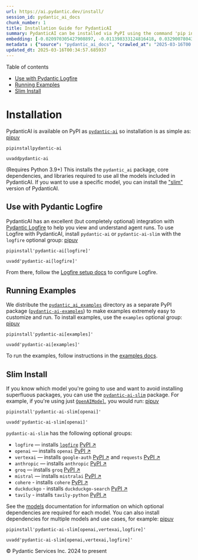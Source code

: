 ```yaml
---
url: https://ai.pydantic.dev/install/
session_id: pydantic_ai_docs
chunk_number: 1
title: Installation Guide for PydanticAI
summary: PydanticAI can be installed via PyPI using the command 'pip install pydantic-ai'. It requires Python 3.9 or higher, and the installation includes the core package and necessary libraries. For specific model usage, a 'slim' version is available.
embedding: [-0.020970305427908897, -0.011398333124816418, 0.03290078043937683, -0.060808632522821426, 0.03274310752749443, -0.005738584790378809, -0.05959981679916382, 0.02479383908212185, -0.0357651449739933, 0.029326893389225006, -0.0124494768679142, -0.05975748598575592, -0.001097130705602467, -0.022928059101104736, 0.020707519724965096, 0.006142617668956518, -0.01153629645705223, 0.013231264427304268, -0.028932714834809303, 0.05854867398738861, 0.04417429119348526, 0.02286236360669136, 0.0023732841946184635, 0.02345363050699234, -0.030325479805469513, -0.0038695207331329584, -0.002979333745315671, 0.03447749465703964, -0.0037381278816610575, -0.01589854061603546, 0.019341032952070236, -0.026633339002728462, -0.040626682341098785, -0.001696610706858337, -0.025884399190545082, 0.0071543431840837, -0.007318584248423576, 0.007167482282966375, 0.009223781526088715, 0.026252299547195435, 0.028065521270036697, -0.05087532848119736, 0.017711762338876724, 0.0141378752887249, -0.046302855014801025, 0.022507602348923683, 0.023466771468520164, 0.023006895557045937, -0.023703277111053467, -0.012311514467000961, -0.03878718242049217, 0.0017540950793772936, -0.022507602348923683, -0.04123108834028244, -0.026712175458669662, 0.020957166329026222, -0.02077321708202362, 0.03726302459836006, -0.008612804114818573, -0.037709761410951614, 0.007121494971215725, -0.0063627008348703384, 0.017422698438167572, 0.0355549156665802, -0.018460702151060104, -0.01863151229918003, -0.03736813738942146, 0.03292705863714218, -0.06743083149194717, -0.016082489863038063, 0.017383279278874397, 0.020865190774202347, -0.050507426261901855, -0.05408131331205368, 0.004207857418805361, 0.016857707872986794, -0.014124736189842224, 0.09328895062208176, 0.0033702277578413486, -0.05218925699591637, -0.007344862911850214, 0.022205399349331856, 0.02438652142882347, -0.021666688844561577, -0.03681628778576851, -0.04270268976688385, -0.06475041806697845, 0.04165154695510864, -0.025897538289427757, -0.006884987466037273, 0.01948556676506996, -0.036238159984350204, -0.04835258424282074, -0.026593921706080437, 0.06669503450393677, 0.025923818349838257, 0.04732771962881088, 0.012015880085527897, -0.002739541931077838, 0.05134834349155426, 0.024347102269530296, -0.03744697570800781, -0.018539536744356155, 0.016713175922632217, 0.02154843509197235, 0.023847810924053192, 0.03996971622109413, -0.02556905709207058, 0.01924905925989151, 0.020654963329434395, -0.09097643941640854, -0.00896756537258625, 0.018946854397654533, 0.049140941351652145, -0.06869220733642578, 0.001055249129422009, -0.021784940734505653, 0.026685897260904312, -0.024268267676234245, -0.049219775944948196, -0.03894485533237457, -0.04130992665886879, 0.05959981679916382, -0.0024718288332223892, 0.02487267553806305, 0.012935630045831203, -0.0072594573721289635, -0.04717004671692848, -0.01767234317958355, -0.019984858110547066, 0.008192346431314945, 0.006260871421545744, 0.04543566331267357, -0.04556705430150032, 0.02500406838953495, -0.021049141883850098, -0.015320410951972008, 0.014361242763698101, -0.010662533342838287, 0.036632340401411057, 0.03311100974678993, -0.02216598019003868, -0.01617446541786194, 0.020260784775018692, -0.03255916014313698, -0.010248645208775997, -0.004063325002789497, -0.04577728360891342, -0.03718419000506401, 0.009808479808270931, -0.006569644436240196, 0.020957166329026222, 0.00027120314189232886, -0.025253713130950928, -0.06475041806697845, 0.016213882714509964, 0.03137662261724472, 0.035029344260692596, 0.01976149156689644, -0.036211881786584854, -0.03747325390577316, 0.057655200362205505, -0.03686884418129921, -0.02340107411146164, -0.03668489679694176, -0.0029185647144913673, -0.01729130558669567, -0.010623115114867687, -0.051847636699676514, -0.032191257923841476, -0.005012638866901398, 0.012751679867506027, 0.011930475011467934, -0.02185063809156418, 0.054869670420885086, 0.003261828562244773, -0.014702864922583103, 0.0034424937330186367, -0.030772214755415916, -0.07678600400686264, -0.03408331796526909, 0.012981617823243141, -0.06385694444179535, -0.013783114030957222, -0.04401661828160286, -0.030351758003234863, -0.05518501624464989, 0.011910765431821346, -0.022586438804864883, 0.06601178646087646, 0.01769862323999405, 0.00896756537258625, -2.344285348954145e-05, 0.06637968868017197, 0.036211881786584854, 0.011917334981262684, 0.020247645676136017, -0.00025560022913850844, 0.05812821537256241, 0.01041288673877716, 0.003498335834592581, 0.03521329537034035, 0.012153842486441135, -0.012364070862531662, 0.03505562245845795, -0.005961952731013298, -0.028880158439278603, 0.0044772126711905, -0.005324697121977806, -0.03158685192465782, -0.005104613956063986, -0.05550035834312439, 0.03516073897480965, 0.01723874732851982, -0.014965650625526905, -0.00018251294386573136, -0.012666274793446064, -0.04517287760972977, 0.025424525141716003, 0.013356087729334831, 0.006687898188829422, 0.015110182575881481, 0.016673758625984192, -0.011693967506289482, -0.007502533961087465, 0.0285910926759243, 0.016608061268925667, -0.06143931671977043, 0.02307259291410446, 0.04751167073845863, 0.020983444526791573, 0.02064182423055172, -0.042098283767700195, 0.032059866935014725, 0.0018181491177529097, -0.025082902982831, 0.010209227912127972, 0.0012079933658242226, 0.007752180565148592, -0.03237520903348923, -0.004096173215657473, -0.014321825467050076, 0.00512103782966733, 0.02709321491420269, 0.014453218318521976, -0.009046400897204876, -0.006852139253169298, -0.05844355747103691, 0.013809393160045147, 0.04814235493540764, 0.047748178243637085, -0.004000913817435503, 0.02366385981440544, -0.0141772935166955, -0.00926319882273674, -0.02077321708202362, -0.04695982113480568, -0.02577928639948368, -0.049140941351652145, 0.0071083554066717625, -0.008579956367611885, 0.047616783529520035, 0.004802410025149584, -0.0005592409870587289, -0.004900955129414797, -0.018460702151060104, -0.01433496456593275, 0.03434610366821289, -0.014111597090959549, -0.01991916261613369, 0.052110422402620316, 0.04136248305439949, 0.040416453033685684, 0.0023043027613312006, -0.016713175922632217, 0.018184775486588478, -0.0014633883256465197, 0.040547847747802734, 0.016502946615219116, -0.0013804465997964144, -0.032164979726076126, -0.04104714095592499, 0.04554077610373497, 0.027776457369327545, -0.0038136786315590143, 0.047537948936223984, -0.006970393005758524, -0.026002652943134308, -0.027592508122324944, -0.006274010520428419, -0.015491222031414509, 0.0037512669805437326, 0.0033866518642753363, -0.027671342715620995, 0.04719632863998413, -0.001191569259390235, 0.05786542966961861, 0.01274511031806469, -0.013783114030957222, 0.022744109854102135, 0.008704778738319874, 0.008172637782990932, -0.000737442634999752, -0.030561987310647964, 0.0003282769175712019, 0.008369727060198784, 0.009493136778473854, -0.002999042859300971, 0.0046250298619270325, -0.016686897724866867, -0.0007653636275790632, -0.006569644436240196, -0.014426939189434052, -0.025529639795422554, -0.020983444526791573, -0.018237333744764328, 0.02658078260719776, -0.043385934084653854, 0.025174878537654877, 0.001850997330620885, -0.01997171901166439, -0.016660619527101517, 0.04992929846048355, 0.0016391263343393803, -0.060493286699056625, 0.01687084697186947, 0.014860535971820354, -0.04819491133093834, -0.03371541574597359, 0.009966150857508183, 0.01275825034826994, -0.0031961321365088224, -0.05507989972829819, 0.03392564505338669, -0.005347690545022488, -0.018762905150651932, 0.01850011944770813, -0.003271683119237423, 0.001701537985354662, 0.04843141883611679, -0.07021636515855789, 0.0004882067150902003, -0.0563938282430172, -0.0044936370104551315, -0.02644938975572586, 0.03371541574597359, 0.0016161325620487332, 0.036474667489528656, 0.017843155190348625, 0.04154643416404724, -0.010623115114867687, -0.0008068344905041158, 0.020602405071258545, 0.043385934084653854, 0.006129478570073843, -0.01362544298171997, 0.009184363298118114, -0.06422484666109085, -0.024583609774708748, 0.029537122696638107, -0.05975748598575592, 0.016240160912275314, -0.021784940734505653, -0.00879675429314375, -0.03232265263795853, 0.0015266211703419685, 0.008941286243498325, -0.010846483521163464, -0.028932714834809303, 0.02655450440943241, 0.05576314404606819, -0.027697620913386345, -0.000723482109606266, -0.018762905150651932, -0.04688098281621933, -0.003012181958183646, 0.0006060497253201902, 0.0026360698975622654, -0.005705736577510834, -0.008507689461112022, 0.017488393932580948, -0.0015537209110334516, 0.0037184187676757574, -0.005429811310023069, 0.012502034194767475, 0.018224194645881653, 0.0055382102727890015, -0.006648480426520109, 0.017094215378165245, 0.04614518582820892, 0.07794226706027985, -0.030246643349528313, -0.006898127030581236, -0.002475113607943058, -0.003120581153780222, -0.009644238278269768, 0.02977363020181656, 0.018644651398062706, 0.060230500996112823, 0.0014026191784068942, -0.005304988007992506, -0.024452216923236847, -0.026672758162021637, -0.018802322447299957, -0.0029629096388816833, 0.01437438279390335, 0.07605020701885223, 0.017475254833698273, -0.034714002162218094, 0.018933715298771858, 0.026002652943134308, -0.039470426738262177, 0.007515673525631428, -0.02719832956790924, 0.006740455515682697, -0.03705279529094696, 0.0283283069729805, 0.007811307441443205, 0.046460527926683426, 0.03844556212425232, -0.01579342596232891, -0.04656564071774483, -0.01659492217004299, -0.03387308865785599, -0.0720558613538742, 0.05518501624464989, 0.0430443100631237, -0.05150601267814636, 0.012134133838117123, -0.05465944483876228, 0.005209728144109249, 0.006415258161723614, 0.05263599380850792, -0.041888054460287094, 0.004240705631673336, -0.03815649449825287, -0.034897953271865845, 0.01844756305217743, 0.0017393134767189622, 0.02430768497288227, 0.011864778585731983, -0.03862950950860977, -0.007850725203752518, 0.03119267337024212, -0.026791010051965714, -0.022257955744862556, -0.009256629273295403, -0.0074828253127634525, -0.01322469487786293, 0.002205758122727275, 0.01576714776456356, 0.0037972545251250267, -0.007877004332840443, 0.022231677547097206, 0.00926319882273674, -0.030693380162119865, 0.023230263963341713, -0.020247645676136017, 0.057812873274087906, -0.0180665235966444, 0.057760316878557205, 0.03823533281683922, -0.03721046820282936, 0.002530955709517002, -0.004914094228297472, 0.004043616354465485, 0.0565515011548996, -0.00026319638709537685, -0.006438251584768295, -0.007266026921570301, 0.0016481595812365413, -0.05318784341216087, -0.00679958239197731, -0.021325066685676575, -0.037736039608716965, -0.05300389230251312, 0.0069046965800225735, -0.01694968342781067, -0.051742520183324814, -0.011352346278727055, -0.0010585340205579996, 0.03171824291348457, -0.01132606714963913, 0.0566040575504303, -0.016095628961920738, 0.016108768060803413, 0.011194674298167229, 0.0007752180681563914, 0.011155257001519203, 0.03161313012242317, -0.05597337335348129, 0.015780286863446236, 0.044594746083021164, -0.015346690081059933, 0.010912179946899414, -0.015294132754206657, -0.019984858110547066, 0.004762992262840271, -0.009716504253447056, 0.01664748042821884, 0.029563400894403458, 0.012646566145122051, -0.003826817963272333, 0.06264813244342804, 0.0017048227600753307, -0.007312014698982239, -0.007660205475986004, -0.024241989478468895, -0.014610889367759228, 0.022126562893390656, -0.03673745319247246, -0.0036888555623590946, 0.040495291352272034, 0.036264438182115555, 0.023703277111053467, 0.04588239639997482, -0.02711949311196804, 0.015464943833649158, 0.018197916448116302, -0.035134460777044296, 0.0020365898963063955, -0.012804237194359303, -0.013336379081010818, 0.018762905150651932, 0.049219775944948196, -0.008632512763142586, -0.040758077055215836, -0.026896124705672264, -0.01754095032811165, -0.023900367319583893, -0.0047399988397955894, -0.0009098958107642829, -0.027277164161205292, -0.0175935085862875, -0.07652322202920914, 0.01850011944770813, -0.013231264427304268, -0.00321255624294281, -0.03983832523226738, -0.0013336378615349531, -0.006310143508017063, 0.030561987310647964, -0.02471500262618065, 0.002025092951953411, -0.0011751451529562473, -0.02005055546760559, -0.007285736035555601, -0.001847712555900216, 0.01718619093298912, 0.01635841466486454, 0.04383267089724541, -0.017921989783644676, 0.010649394243955612, -0.029064107686281204, 0.03526585176587105, 0.004135591443628073, -0.02500406838953495, -0.02577928639948368, 0.02634427510201931, -4.4216787500772625e-05, 0.017357001081109047, -0.02688298560678959, 0.014111597090959549, 0.02433396317064762, 0.013113010674715042, 0.01061654556542635, 0.050454869866371155, -0.019288476556539536, -0.03400447964668274, 7.837380690034479e-05, -0.01721246913075447, -0.0060802060179412365, -0.04107341915369034, -0.0020694381091743708, 0.009998999536037445, -0.004414801020175219, -0.004602035973221064, -0.009184363298118114, -0.05854867398738861, 0.006655049975961447, -0.01495251152664423, -0.03148173540830612, 0.006388979498296976, 0.03660605847835541, -0.026593921706080437, -0.0061524719931185246, -0.018119079992175102, 0.007647066377103329, -0.004073179792612791, -0.003429354401305318, 0.01938045211136341, -0.009177793748676777, -0.009210641495883465, -0.00748939486220479, -0.01024207565933466, 0.015425525605678558, 0.03006269410252571, 0.00516045605763793, -0.03379425033926964, 0.008671930991113186, -0.02677787095308304, -0.04152015596628189, 0.013132719323039055, 0.026607060804963112, -0.02430768497288227, -0.014637168496847153, 0.006494093686342239, 0.0041553000919520855, -0.016818290576338768, 0.00861937366425991, 0.005304988007992506, -0.025936957448720932, -0.018868019804358482, -0.028801321983337402, -0.0038957991637289524, -0.012436337769031525, 0.011733385734260082, -0.0037052796687930822, 0.04144131764769554, -0.062017444521188736, 0.003662576898932457, -0.010918749496340752, 0.035187017172575, 0.0001725558249745518, 0.021114837378263474, 0.0071280645206570625, -0.015964236110448837, -0.027960408478975296, -0.04094202443957329, 0.016857707872986794, -0.013993343338370323, 0.033426351845264435, 0.040758077055215836, 0.010833344422280788, 0.012390349991619587, -0.018697207793593407, 0.02722460776567459, -0.009887315332889557, 0.006526941899210215, -0.02074693702161312, 0.027750179171562195, 0.02974735014140606, 0.018592095002532005, -0.03127150982618332, 0.03805138170719147, -0.0007353895925916731, -0.016778873279690742, 0.014768561348319054, -0.003803824307397008, -0.02987874299287796, 0.004743283614516258, 0.007929560728371143, 0.0352921299636364, 0.028801321983337402, 0.01694968342781067, 0.008934716694056988, -0.013126149773597717, -0.03439866006374359, -0.013480911031365395, 0.018907437101006508, -0.07862550765275955, 0.025989513844251633, 0.02259957790374756, -0.006122909020632505, -0.004299832507967949, 0.02005055546760559, 0.025122320279479027, 0.04233479127287865, -0.0013229622272774577, -0.004250559955835342, -0.023466771468520164, 0.03968065232038498, 0.013198415748775005, 0.04109969735145569, -0.009059539996087551, -0.010701951570808887, 0.012291804887354374, -0.042361069470644, -0.013678000308573246, 0.006747025065124035, -0.009105527773499489, 0.012482324615120888, -0.06432995945215225, 0.0017639496363699436, 0.04033761844038963, -0.046355411410331726, 0.0020579411648213863, 0.01126037072390318, -0.005791141651570797, 0.005084904842078686, 0.037814874202013016, -0.042045727372169495, -0.002233679173514247, -0.034766558557748795, 0.005800996441394091, -0.0044575040228664875, -0.03397820144891739, 0.005817420314997435, 0.002302660373970866, -0.05886401608586311, -0.04787956923246384, 0.008941286243498325, 0.0035508929286152124, -0.002644282067194581, -0.00704922853037715, 0.011641410179436207, 0.005423241760581732, -0.003935216926038265, 0.042124561965465546, -0.02056298777461052, -0.03855067491531372, 0.0030220365151762962, -0.018211055546998978, 0.03860323131084442, -0.02366385981440544, -0.02995757944881916, -0.0057090213522315025, 0.006484239362180233, -0.013421784155070782, 0.0005091474740765989, -0.006687898188829422, -0.004575757309794426, -0.02112797647714615, 0.005098044406622648, 0.01551750022917986, -0.006884987466037273, -0.03250660002231598, 0.02961595728993416, -0.0019511844730004668, -0.011109269224107265, -0.008034675382077694, -0.03860323131084442, -0.003839957294985652, -0.007390850223600864, -0.008330309763550758, -0.0285385362803936, -0.04738027602434158, 0.0431494265794754, -0.030535709112882614, 0.022428767755627632, -0.010458874516189098, -0.00954569410532713, -0.005134177394211292, 0.01700223982334137, 0.0047761318273842335, -0.04427940398454666, 0.015964236110448837, 0.04577728360891342, 0.007390850223600864, 0.014045900665223598, -0.002624572953209281, 0.009690226055681705, 0.00742369843646884, -0.009072679094970226, 0.012199830263853073, 0.005019208416342735, -0.008146359585225582, 0.0251617394387722, -0.026764731854200363, -0.0009452076046727598, 0.00048245827201753855, -0.005659748800098896, -0.03119267337024212, 0.03156057372689247, -0.006632056087255478, -0.004115882329642773, 0.00740398932248354, -0.007791598327457905, -0.02203458733856678, 0.005127607844769955, -0.034871675074100494, -0.009499706327915192, -0.010031847283244133, 0.010399747639894485, 0.009867606684565544, -0.01342835370451212, -0.022310514003038406, -0.027592508122324944, 0.015386107377707958, -0.03287450224161148, 0.015241575427353382, -0.0061524719931185246, -0.003362015588209033, -0.003393221413716674, 0.04572472721338272, -0.0287487655878067, -0.0282757505774498, -0.03975949063897133, -0.04667075723409653, -0.024780699983239174, -0.043201982975006104, 0.009401161223649979, 0.026383692398667336, 0.0004590539319906384, -0.004053470678627491, -0.002598294522613287, -0.009335464797914028, -0.07794226706027985, -0.016108768060803413, -0.02698810026049614, 0.00988074578344822, 0.021679827943444252, 0.03466144576668739, 0.015806565061211586, 0.03826161101460457, -0.023282820358872414, -0.016660619527101517, 0.0013122864766046405, -0.01938045211136341, -0.027750179171562195, -0.01101729366928339, 0.027855293825268745, -0.023020034655928612, 0.020654963329434395, -0.03297961503267288, 0.047564227133989334, -0.008645652793347836, -0.025634752586483955, 0.003286464838311076, -0.008120080456137657, 0.008606234565377235, -0.030640821903944016, -0.0010174737544730306, -0.004358959384262562, 0.021062280982732773, 0.035134460777044296, -0.0018756334902718663, -0.0178562942892313, -0.04866792634129524, -0.01563575491309166, 0.0028824314940720797, -0.000766595418099314, 0.04851025715470314, -0.008100371807813644, 0.019577540457248688, 0.012534881941974163, -0.00677987327799201, -0.007220039609819651, -0.004040331579744816, 0.019367313012480736, -0.009276337921619415, 0.03458261117339134, -0.017527811229228973, -0.0140984570607543, 0.00742369843646884, 0.010813634842634201, 0.012127564288675785, 0.01909138821065426, 0.04885187745094299, 0.003830102737993002, 0.0177249014377594, 0.016765732318162918, 0.03003641590476036, -0.03303217515349388, 0.017685484141111374, -0.003472057171165943, 0.018316170200705528, 0.0028413713444024324, -0.005288564134389162, -0.0248201172798872, -0.005597337149083614, -0.027881572023034096, 0.0028988556005060673, 0.00047753105172887444, -0.011128977872431278, -0.045146599411964417, -0.03744697570800781, 0.009066109545528889, 0.022796666249632835, -0.019932301715016365, -0.029064107686281204, -0.015215297229588032, -0.007384280674159527, 0.028722485527396202, 0.0053903935477137566, -0.02141704224050045, -0.032138701528310776, 0.049167219549417496, -0.0428340844810009, -0.006582784000784159, 0.03153429552912712, -0.0006873490638099611, 0.003233907511457801, -0.00896756537258625, -0.030325479805469513, 0.02283608540892601, -0.0036822857800871134, 0.03450377285480499, 0.00817920733243227, 0.013783114030957222, 0.010044986382126808, -0.030246643349528313, 0.028906436637043953, -0.00045576909906230867, 0.005531640723347664, 0.021627269685268402, 0.019157083705067635, 0.04672331362962723, 0.01694968342781067, -0.047537948936223984, -0.01358602475374937, -0.013218125328421593, 0.01911766640841961, 9.094851702684537e-05, -0.023979203775525093, -0.02074693702161312, 0.024268267676234245, 0.012534881941974163, -0.004703865386545658, -0.0041027432307600975, 0.010754507966339588, -0.02278352715075016, 0.012186691164970398, 0.017580369487404823, -0.01149687822908163, -0.03747325390577316, -0.03665861859917641, 0.009795339778065681, -0.0007624893914908171, -0.014768561348319054, 0.06422484666109085, -0.0023732841946184635, -0.02650194615125656, -0.022468185052275658, -0.039312753826379776, -0.010274924337863922, -0.01041288673877716, 0.03329496085643768, 0.024583609774708748, -0.03416215255856514, 0.0179351307451725, 0.012469185516238213, -0.006208314094692469, 0.022691553458571434, -0.035870261490345, 0.008731057867407799, -0.0014757064636796713, -0.026462528854608536, -0.01826361194252968, 0.0013459559995681047, -0.013717417605221272, -0.007745611015707254, 0.015280993655323982, 0.013980204239487648, -0.022796666249632835, 0.011943614110350609, -0.01179251167923212, 0.022284233942627907, 0.00861937366425991, -0.008441993035376072, 0.06569644808769226, -0.015438664704561234, 0.05523757264018059, 0.008974134922027588, -0.0563938282430172, -0.023387935012578964, 0.008711349219083786, -0.0011357272742316127, 0.02979990839958191, 0.010058126412332058, -0.014991928823292255, 0.021049141883850098, -0.00861937366425991, -0.0142298499122262, -0.030220365151762962, 0.005373969208449125, -0.02082577347755432, 0.00950627587735653, 0.04535682499408722, -0.005669603124260902, 0.013237833976745605, 0.00480569526553154, 0.05923191457986832, 0.0025145316030830145, -0.012285235337913036, -0.0052392915822565556, 0.054554328322410583, -0.008836171589791775, -0.004634884186089039, 0.01495251152664423, 0.012626856565475464, 0.04614518582820892, -0.032059866935014725, -0.009190932847559452, 0.027671342715620995, -0.008317169733345509, -0.007601079065352678, 0.01692340523004532, -0.01976149156689644, -0.0076142181642353535, 0.032191257923841476, -0.002115425653755665, 0.022481324151158333, 0.05949470028281212, -0.006178750656545162, 0.01001213863492012, 0.021325066685676575, 0.018460702151060104, 0.02012939192354679, -0.010518001392483711, -0.023795252665877342, -0.02425512857735157, 0.02090460993349552, -0.02069438062608242, -0.014584611169993877, 0.029510844498872757, 0.002688626991584897, -0.03897113353013992, -0.0049436576664447784, 0.03158685192465782, -0.005784572102129459, -0.01857895590364933, 0.04162526875734329, -0.023992342874407768, -0.027592508122324944, -0.02974735014140606, 0.0030762359965592623, -0.010301202535629272, -0.012896212749183178, -0.017908850684762, -0.009085818193852901, 0.0018641366623342037, -0.009296047501266003, -0.005173595156520605, 0.02286236360669136, 0.041756659746170044, 0.015859121456742287, -0.003991059027612209, 0.033373795449733734, -0.030798494815826416, 0.015333550982177258, 0.0031813504174351692, -0.015872260555624962, -0.0076864841394126415, 0.00020201657025609165, 0.012186691164970398, -0.005075050517916679, -0.0034786269534379244, 0.019393591210246086, -0.014045900665223598, -0.019630098715424538, 0.011897626332938671, 0.02471500262618065, 0.04858909174799919, 0.03852439671754837, -0.0046611628495156765, -0.022468185052275658, 0.007601079065352678, 0.0141378752887249, 0.009762492030858994, -0.023059451952576637, 0.0502183623611927, -0.001396870706230402, 0.024623028934001923, 0.00936831347644329, -0.0287487655878067, -0.0014395733596757054, -0.0021219952031970024, 0.05592081695795059, 0.005784572102129459, -0.01630585826933384, -0.02072065882384777, -0.015530640259385109, 0.0286173727363348, -0.03263799473643303, 0.01551750022917986, 0.012508603744208813, -0.027960408478975296, 0.028170635923743248, -0.008330309763550758, 6.590174598386511e-05, -0.01986660622060299, 0.00018692691810429096, -0.026646478101611137, 0.006589353550225496, -0.014650307595729828, -0.03137662261724472, -0.04751167073845863, 0.00010850178659893572, 0.0051473164930939674, -0.0048845307901501656, 0.03121895156800747, -0.009709934704005718, 0.02012939192354679, -0.026055211201310158, 0.004184863530099392, 0.02701437845826149, 0.027829015627503395, 0.02074693702161312, 0.01729130558669567, -0.01927533745765686, -0.020234504714608192, -0.0008778687915764749, -0.01940673030912876, 0.030378036201000214, 0.007660205475986004, -0.03826161101460457, 0.012797667644917965, 0.010708521120250225, -0.01997171901166439, 0.0009755922365002334, 0.015570057556033134, -0.0032634709496051073, -0.010104113258421421, -0.06716804951429367, 0.020260784775018692, 0.014755422249436378, -0.021968891844153404, -0.004201287869364023, 0.029195500537753105, 0.03883973881602287, -0.009585111401975155, 0.008895298466086388, -0.02554277889430523, -0.011102699674665928, -0.0004161459219176322, -0.0023305814247578382, 0.011339206248521805, 0.029064107686281204, -0.013901367783546448, 0.014610889367759228, -0.0022418913431465626, -0.015241575427353382, -0.01919650100171566, 0.022507602348923683, 0.01924905925989151, -0.023006895557045937, 0.0031994169112294912, -0.01497878972440958, 0.0212330911308527, 0.006218168884515762, -0.05996771529316902, -0.012134133838117123, -0.08719232678413391, 0.023519327864050865, -0.014256129041314125, -0.04582984000444412, 0.025477081537246704, -0.022849224507808685, -0.006076921243220568, 0.0019396875286474824, 0.020681241527199745, -0.02492523193359375, -0.01713363267481327, -0.009144945070147514, 0.015701450407505035, 0.00963766872882843, 0.07831016182899475, 0.017921989783644676, -0.01275825034826994, 0.016450390219688416, 0.023309098556637764, 0.011069850996136665, -0.0015939599834382534, 0.013342948630452156, -0.00917122419923544, -0.023046312853693962, -0.027303442358970642, 0.04467358440160751, 0.03295333683490753, 0.00657949922606349, -0.00518673425540328, -0.03384681046009064, 0.006891557015478611, 0.03681628778576851, 0.019735213369131088, -0.020983444526791573, 0.00811351090669632, 0.00084173574578017, -0.03455632925033569, -0.008816462941467762, 0.021890055388212204, -0.012528312392532825, 0.037525810301303864, -0.013796254061162472, 0.02535882778465748, 0.030561987310647964, 0.015189018100500107, -0.053450629115104675, 0.021430181339383125, 0.0027411843184381723, -0.02562161348760128, 0.00044878883636556566, 0.013349518179893494, -0.020365897566080093, -0.0022369639482349157, 0.027513671666383743, 0.016371553763747215, 0.0180665235966444, -0.013901367783546448, -0.017304444685578346, -0.00861937366425991, 0.004273553844541311, 0.013375796377658844, -0.006129478570073843, -0.004224281292408705, 0.02979990839958191, -0.0011587210465222597, 0.012239247560501099, -0.009112097322940826, -0.012423197738826275, -0.0032601861748844385, 0.008731057867407799, 0.010590267367661, 0.02714577130973339, -0.001620238646864891, 0.015241575427353382, -0.03429354354739189, 0.0008199737640097737, 0.013211555778980255, 0.02725088596343994, 0.019590679556131363, -0.0286173727363348, -0.009355174377560616, -0.023217124864459038, 0.03802510350942612, 0.028827600181102753, -0.0014272553380578756, 0.01641097292304039, 0.023847810924053192, 0.02719832956790924, 0.012252387590706348, 0.02864365093410015, -0.013132719323039055, 0.0024915377143770456, 0.03224381431937218, 0.007344862911850214, 0.014781700447201729, -0.03460888937115669, 0.004464073572307825, 0.016108768060803413, -0.010189519263803959, -0.04243990406394005, 0.0285385362803936, 0.00679958239197731, -0.03668489679694176, 0.025345688685774803, -0.010518001392483711, 0.003964780364185572, 0.007082076743245125, 0.018132219091057777, 0.03129778802394867, 0.018881158903241158, -0.0060802060179412365, 0.004749853163957596, -0.0141378752887249, 0.02559533528983593, -0.005272139795124531, -0.0285385362803936, -0.04808979853987694, 0.034976787865161896, -0.006884987466037273, 0.015911679714918137, 0.001001049648039043, -0.029195500537753105, -0.00372170377522707, -0.0027329721488058567, 0.02575300633907318, 0.0063462769612669945, 0.02371641807258129, -0.008987274020910263, 0.006563074886798859, 0.017330722883343697, -0.010380038991570473, 0.025082902982831, -0.03836672380566597, -0.018053382635116577, 0.02722460776567459, -0.016345275565981865, 0.005633470136672258, -0.005975091829895973, 0.008093802258372307, 0.022573299705982208, 0.010327481664717197, -0.03137662261724472, -0.014361242763698101, 0.007745611015707254, -0.006793012376874685, 0.01325097307562828, -0.011779372580349445, -0.018513258546590805, -0.007384280674159527, -0.02152215503156185, 0.0034227848518639803, -0.006507233250886202, -0.03287450224161148, -0.004362244158983231, -0.017383279278874397, 0.02077321708202362, 0.001129157724790275, -0.026685897260904312, -0.007850725203752518, -0.0124494768679142, -0.00487139169126749, 0.015832843258976936, 0.0035541777033358812, -0.004989644978195429, 0.006218168884515762, -0.0012917564017698169, 0.017790596932172775, 0.007719332352280617, 0.016135048121213913, -0.059284474700689316, 0.02007683366537094, -0.02982618659734726, -0.0285910926759243, -0.023598164319992065, 0.0012416628887876868, 0.020996583625674248, 0.0020907893776893616, 0.009013552218675613, 0.0024192717391997576, 0.013395505025982857, 0.009749352931976318, -0.016739454120397568, 0.012212969362735748, 0.013198415748775005, 0.031744521111249924, -0.024110596626996994, 0.016029933467507362, -0.01437438279390335, 0.004894385114312172, 0.004536339547485113, 0.005722160451114178, 0.020208226516842842, 0.028223194181919098, -0.019524984061717987, -0.015451803803443909, -0.00851425901055336, 0.025424525141716003, 0.021219952031970024, 0.001106163952499628, 0.00394178694114089, -0.005429811310023069, -0.0058765471912920475, -0.015530640259385109, -0.018828600645065308, -0.01322469487786293, 0.020681241527199745, 0.020917749032378197, -0.004542909096926451, 0.013198415748775005, 0.04391150549054146, 0.02329595945775509, -0.01497878972440958, 0.0011308001121506095, -0.019459286704659462, -0.019603820517659187, 0.009309186600148678, -0.005465944297611713, -0.003698709886521101, -0.019906023517251015, -0.0011176607804372907, 0.05450177192687988, -0.008409145288169384, -0.009296047501266003, -0.016555504873394966, -0.010498291812837124, -0.003449063515290618, -0.009874176234006882, 0.0020513716153800488, 0.03660605847835541, 0.008172637782990932, -0.009190932847559452, 0.0022353215608745813, 0.02851225808262825, -0.023821530863642693, 0.017527811229228973, 0.012252387590706348, 0.013809393160045147, -0.02280980534851551, 0.013848810456693172, -0.03431982547044754, 0.04674959182739258, 0.031087558716535568, 0.015648894011974335, 0.03655350208282471, 0.026712175458669662, -0.014821118675172329, -0.0042702690698206425, -0.016989100724458694, -0.007706193253397942, -0.017357001081109047, 0.012639996595680714, 0.02709321491420269, 0.050822772085666656, -0.016936544328927994, -0.006556505337357521, -0.0024127019569277763, 0.0016161325620487332, 0.00585026852786541, -0.008034675382077694, -0.03899741172790527, 0.015149600803852081, 0.02637055329978466, -0.03516073897480965, 0.00551521684974432, -0.02012939192354679, 0.027776457369327545, 0.012048727832734585, -0.035003066062927246, -0.010997585020959377, -0.04138876125216484, -0.010399747639894485, 0.010169809684157372, 0.009342034347355366, 0.017869433388113976, -0.018132219091057777, 0.004204572644084692, 0.02007683366537094, -0.012462615966796875, 0.006283865310251713, 0.021719245240092278, -0.04296547546982765, -0.01139176357537508, -0.047827012836933136, -0.022507602348923683, -0.017370140179991722, 0.011043572798371315, 0.01903882995247841, -0.01480797864496708, 0.020195087417960167, 0.0247675608843565, 0.004207857418805361, 0.03182335942983627, -0.0011176607804372907, -0.027461115270853043, 0.01278452854603529, -0.004789270926266909, -0.008034675382077694, -0.023768974468111992, -0.0021367769222706556, 0.03568631038069725, -0.0015898540150374174, 0.003981204703450203, 0.013303530402481556, -0.006852139253169298, 0.052057866007089615, 0.023795252665877342, 0.02185063809156418, -0.00966394692659378, 0.008711349219083786, 0.033400073647499084, 0.015478082932531834, 0.005564488936215639, -0.039023689925670624, 0.023190844804048538, -0.006871848367154598, -0.011102699674665928, 0.02685670740902424, 0.028170635923743248, 0.0024685440585017204, 0.050533708184957504, 0.010511431843042374, 0.050638820976018906, -0.05142717808485031, 0.0030959451105445623, 0.0282757505774498, 0.0010478582698851824, 0.012272096239030361, -0.02655450440943241, 0.01352032832801342, 0.050638820976018906, 0.0031747808679938316, 0.0018756334902718663, -0.010708521120250225, -0.00640540337190032, 0.021180534735322, -0.003862950950860977, 0.017764318734407425, -0.024833256378769875, 0.03129778802394867, 0.016700036823749542, -0.0002863954578060657, -0.011023864150047302, 0.02513546124100685, -0.01589854061603546, 0.014650307595729828, 0.016752593219280243, 0.030614543706178665, 0.00441151624545455, 0.006228023208677769, -0.0022501032799482346, 0.024347102269530296, 0.007627357263118029, 0.022310514003038406, 0.008836171589791775, -0.035817701369524, 0.0057090213522315025, -0.030483150854706764, -0.029195500537753105, -0.010051555931568146, 0.01247575506567955, -0.012607147917151451, 0.04157271236181259, -0.01274511031806469, 0.010051555931568146, 0.031087558716535568, 0.026042072102427483, 0.023795252665877342, -0.003675716230645776, -0.044883813709020615, -0.01061654556542635, -0.0029333464335650206, -0.031954750418663025, -0.05576314404606819, 0.016292719170451164, -0.017685484141111374, 0.017173051834106445, -0.014518914744257927, -0.006806151941418648, 0.01045230496674776, 0.008836171589791775, 0.0030959451105445623, -0.030483150854706764, 0.005091474391520023, -0.01366486120969057, 0.016529226675629616, 0.001301610842347145, 0.043596163392066956, -0.035187017172575, 0.006178750656545162, -0.023650720715522766, 0.004907524678856134, 0.03692140430212021, 0.03242776542901993, -0.003187919966876507, 0.018184775486588478, -0.00591596495360136, 0.024399660527706146, -0.005577628500759602, 0.02296747826039791, -0.0034654876217246056, -0.0008852595929056406, 0.00039438396925106645, -0.003435924183577299]
metadata : {"source": "pydantic_ai_docs", "crawled_at": "2025-03-16T00:34:57.685937", "url_path": "/install/", "chunk_size": 4029}
updated_dt: 2025-03-16T00:34:57.685937
---
```

Table of contents 
  * [ Use with Pydantic Logfire  ](https://ai.pydantic.dev/install/#use-with-pydantic-logfire)
  * [ Running Examples  ](https://ai.pydantic.dev/install/#running-examples)
  * [ Slim Install  ](https://ai.pydantic.dev/install/#slim-install)


# Installation
PydanticAI is available on PyPI as [`pydantic-ai`](https://pypi.org/project/pydantic-ai/) so installation is as simple as:
[pip](https://ai.pydantic.dev/install/#__tabbed_1_1)[uv](https://ai.pydantic.dev/install/#__tabbed_1_2)
```
pipinstallpydantic-ai

```

```
uvaddpydantic-ai

```

(Requires Python 3.9+)
This installs the `pydantic_ai` package, core dependencies, and libraries required to use all the models included in PydanticAI. If you want to use a specific model, you can install the ["slim"](https://ai.pydantic.dev/install/#slim-install) version of PydanticAI.
## Use with Pydantic Logfire
PydanticAI has an excellent (but completely optional) integration with [Pydantic Logfire](https://pydantic.dev/logfire) to help you view and understand agent runs.
To use Logfire with PydanticAI, install `pydantic-ai` or `pydantic-ai-slim` with the `logfire` optional group:
[pip](https://ai.pydantic.dev/install/#__tabbed_2_1)[uv](https://ai.pydantic.dev/install/#__tabbed_2_2)
```
pipinstall'pydantic-ai[logfire]'

```

```
uvadd'pydantic-ai[logfire]'

```

From there, follow the [Logfire setup docs](https://ai.pydantic.dev/logfire/#using-logfire) to configure Logfire.
## Running Examples
We distribute the [`pydantic_ai_examples`](https://github.com/pydantic/pydantic-ai/tree/main/examples/pydantic_ai_examples) directory as a separate PyPI package ([`pydantic-ai-examples`](https://pypi.org/project/pydantic-ai-examples/)) to make examples extremely easy to customize and run.
To install examples, use the `examples` optional group:
[pip](https://ai.pydantic.dev/install/#__tabbed_3_1)[uv](https://ai.pydantic.dev/install/#__tabbed_3_2)
```
pipinstall'pydantic-ai[examples]'

```

```
uvadd'pydantic-ai[examples]'

```

To run the examples, follow instructions in the [examples docs](https://ai.pydantic.dev/examples/).
## Slim Install
If you know which model you're going to use and want to avoid installing superfluous packages, you can use the [`pydantic-ai-slim`](https://pypi.org/project/pydantic-ai-slim/) package. For example, if you're using just [`OpenAIModel`](https://ai.pydantic.dev/api/models/openai/#pydantic_ai.models.openai.OpenAIModel), you would run:
[pip](https://ai.pydantic.dev/install/#__tabbed_4_1)[uv](https://ai.pydantic.dev/install/#__tabbed_4_2)
```
pipinstall'pydantic-ai-slim[openai]'

```

```
uvadd'pydantic-ai-slim[openai]'

```

`pydantic-ai-slim` has the following optional groups:
  * `logfire` — installs [`logfire`](https://ai.pydantic.dev/logfire/) [PyPI ↗](https://pypi.org/project/logfire)
  * `openai` — installs `openai` [PyPI ↗](https://pypi.org/project/openai)
  * `vertexai` — installs `google-auth` [PyPI ↗](https://pypi.org/project/google-auth) and `requests` [PyPI ↗](https://pypi.org/project/requests)
  * `anthropic` — installs `anthropic` [PyPI ↗](https://pypi.org/project/anthropic)
  * `groq` — installs `groq` [PyPI ↗](https://pypi.org/project/groq)
  * `mistral` — installs `mistralai` [PyPI ↗](https://pypi.org/project/mistralai)
  * `cohere` - installs `cohere` [PyPI ↗](https://pypi.org/project/cohere)
  * `duckduckgo` - installs `duckduckgo-search` [PyPI ↗](https://pypi.org/project/duckduckgo-search)
  * `tavily` - installs `tavily-python` [PyPI ↗](https://pypi.org/project/tavily-python)


See the [models](https://ai.pydantic.dev/models/) documentation for information on which optional dependencies are required for each model.
You can also install dependencies for multiple models and use cases, for example:
[pip](https://ai.pydantic.dev/install/#__tabbed_5_1)[uv](https://ai.pydantic.dev/install/#__tabbed_5_2)
```
pipinstall'pydantic-ai-slim[openai,vertexai,logfire]'

```

```
uvadd'pydantic-ai-slim[openai,vertexai,logfire]'

```

© Pydantic Services Inc. 2024 to present